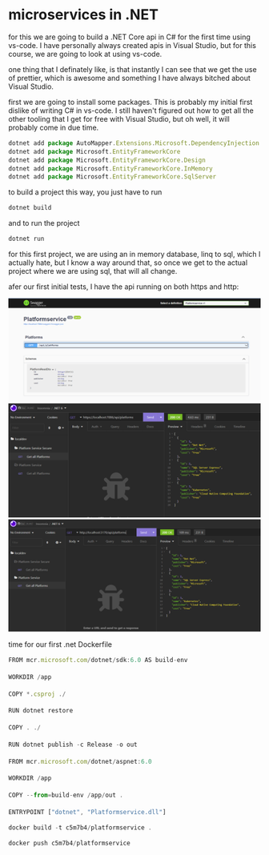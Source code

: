 # microservices in .NET

for this we are going to build a .NET Core api in C# for the first time using vs-code. I have personally always created apis in Visual Studio, but for this course, we are going to look at using vs-code.

one thing that I definately like, is that instantly I can see that we get the use of prettier, which is awesome and something I have always bitched about Visual Studio. 

first we are going to install some packages. This is probably my initial first dislike of writing C# in vs-code. I still haven't figured out how to get all the other tooling that I get for free with Visual Studio, but oh well, it will probably come in due time.

```js
dotnet add package AutoMapper.Extensions.Microsoft.DependencyInjection
dotnet add package Microsoft.EntityFrameworkCore
dotnet add package Microsoft.EntityFrameworkCore.Design
dotnet add package Microsoft.EntityFrameworkCore.InMemory
dotnet add package Microsoft.EntityFrameworkCore.SqlServer
```

to build a project this way, you just have to run

```js
dotnet build
```

and to run the project

```js
dotnet run
```

for this first project, we are using an in memory database, linq to sql, which I actually hate, but I know a way around that, so once we get to the actual project where we are using sql, that will all change.

afer our first initial tests, I have the api running on both https and http:

![alt swagger](images/01-swagger.png)
![alt https](images/02-https.png)
![alt http](images/03-http.png)

time for our first .net Dockerfile

```js
FROM mcr.microsoft.com/dotnet/sdk:6.0 AS build-env

WORKDIR /app

COPY *.csproj ./

RUN dotnet restore

COPY . ./

RUN dotnet publish -c Release -o out

FROM mcr.microsoft.com/dotnet/aspnet:6.0

WORKDIR /app

COPY --from=build-env /app/out .

ENTRYPOINT ["dotnet", "Platformservice.dll"]

```

```js
docker build -t c5m7b4/platformservice .
```

```js
docker push c5m7b4/platformservice
```
